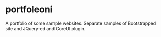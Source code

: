 # portfoleoni
A portfolio of some sample websites. Separate samples of Bootstrapped site and JQuery-ed and CoreUI plugin.
